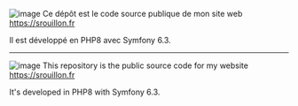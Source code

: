 ![image](https://github.com/srouillon/website/assets/121252724/454bac0c-1e75-4626-98e7-cffbe025a8e2)
Ce dépôt est le code source publique de mon site web https://srouillon.fr

Il est développé en PHP8 avec Symfony 6.3.

----------

![image](https://github.com/srouillon/website/assets/121252724/936b9de4-1764-4873-8f8d-0b329b3b4912)
This repository is the public source code for my website https://srouillon.fr

It's developed in PHP8 with Symfony 6.3.

